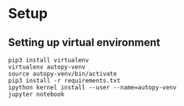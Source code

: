 # Setup
## Setting up virtual environment
```
pip3 install virtualenv
virtualenv autopy-venv
source autopy-venv/bin/activate
pip3 install -r requirements.txt
ipython kernel install --user --name=autopy-venv
jupyter notebook
```
